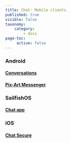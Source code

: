 ```yaml
---
title: Chat: Mobile clients
published: true
visible: false
taxonomy:
    category:
        - docs
page-toc:
     active: false
---
```


### Android
#### [Conversations](android/conversations)
#### [Pix-Art Messenger](android/pix-art)

### SailfishOS
#### [Chat app](sailfishos)

### iOS
#### [Chat Secure](ios)

